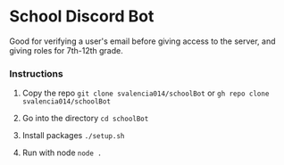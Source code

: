 # School Discord Bot
Good for verifying a user's email before giving access to the server, and giving roles for 7th-12th grade.
### Instructions
1. Copy the repo
`git clone svalencia014/schoolBot` 
or
`gh repo clone svalencia014/schoolBot`

2. Go into the directory
`cd schoolBot`

3. Install packages
`./setup.sh`

4. Run with node
`node .`